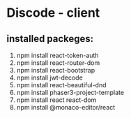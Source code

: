 # Discode - client

## installed packeges:

1. npm install react-token-auth
2. npm install react-router-dom
3. npm install react-bootstrap
4. npm install jwt-decode
6. npm install react-beautiful-dnd
7. npm install phaser3-project-template
8. npm install react react-dom
9. npm install @monaco-editor/react